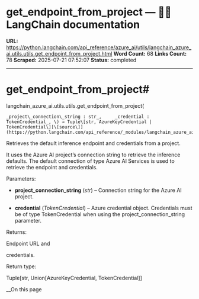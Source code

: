 # get_endpoint_from_project — 🦜🔗 LangChain  documentation

**URL:** https://python.langchain.com/api_reference/azure_ai/utils/langchain_azure_ai.utils.utils.get_endpoint_from_project.html
**Word Count:** 68
**Links Count:** 78
**Scraped:** 2025-07-21 07:52:07
**Status:** completed

---

# get\_endpoint\_from\_project\#

langchain\_azure\_ai.utils.utils.get\_endpoint\_from\_project\(

    _project\_connection\_string : str_,     _credential : TokenCredential_, \) → Tuple\[str, AzureKeyCredential | TokenCredential\][\[source\]](https://python.langchain.com/api_reference/_modules/langchain_azure_ai/utils/utils.html#get_endpoint_from_project)\#     

Retrieves the default inference endpoint and credentials from a project.

It uses the Azure AI project’s connection string to retrieve the inference defaults. The default connection of type Azure AI Services is used to retrieve the endpoint and credentials.

Parameters:     

  * **project\_connection\_string** \(_str_\) – Connection string for the Azure AI project.

  * **credential** \(_TokenCredential_\) – Azure credential object. Credentials must be of type TokenCredential when using the project\_connection\_string parameter.

Returns:     

Endpoint URL and     

credentials.

Return type:     

Tuple\[str, Union\[AzureKeyCredential, TokenCredential\]\]

__On this page